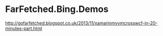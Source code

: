 FarFetched.Bing.Demos
=====================

http://gofarfetched.blogspot.co.uk/2013/11/xamarinmvvmcrosswcf-in-20-minutes-part.html

